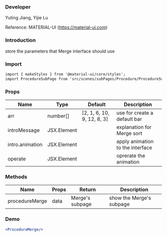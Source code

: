 



### **Developer**

Yuting Jiang, Yijie Lu

Reference: MATERIAL-UI (https://material-ui.com)


###  **Introduction**

store the parameters that Merge interface should use

###  **Import**

```html
import { makeStyles } from '@material-ui/core/styles';
import ProcedureSubPage from 'src/scenes/subPages/Procedure/ProcedureSubPage.jsx';
```

###  **Props**


| Name | Type | Default | Description |
| ---- | ---- | ------- | ----------- |
|  arr    | number[]    |    [2, 1, 6, 10, 9, 12, 8, 3]     |     use for create a default bar        |
|introMessage| JSX.Element | |explanation for Merge sort|
|intro.animation| JSX.Element||apply animation to the interface|
|operate|JSX.Element||oprerate the animation|


###  **Methods**


| Name | Props | Return | Description |
| ---- | ----- | ------ | ----------- |
|  procedureMerge    |  data     |  Merge's subpage      |  show the Merge's subpage           |

###  **Demo**

```jsx
<ProcedureMerge/>
```